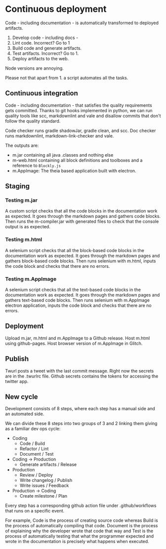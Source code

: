 # Continuous deployment

Code - including documentation - is automatically transformed to deployed
artifacts.

1. Develop code - including docs -
2. Lint code. Incorrect? Go to 1
3. Build code and generate artifacts.
4. Test artifacts. Incorrect? Go to 1.
5. Deploy artifacts to the web.

Node versions are annoying.

Please not that apart from 1. a script automates all the tasks.

## Continuous integration

Code - including documentation - that satisfies the quality requirements gets
committed. Thanks to git hooks implemented in python, we can run quality tools
like scc, markdownlint and vale and disallow commits that don't follow the
quality standard.

Code checker runs gradle shadowJar, gradle clean, and scc. Doc checker runs
markdownlint, markdown-link-checker and vale.

The outputs are:

* m.jar containing all java .classes and nothing else
* m-web.html containing all block definitions and toolboxes and a reference to
  `Blockly.js`
* m.AppImage: The theia based application built with electron.

## Staging

### Testing m.jar

A custom script checks that all the code blocks in the documentation work as
expected. It goes through the markdown pages and gathers code blocks. Then runs
the m-compiler.jar with generated files to check that the console output is as
expected.

### Testing m.html

A selenium script checks that all the block-based code blocks in the
documentation work as expected. It goes through the markdown pages and gathers
block-based code blocks. Then runs selenium with m.html, inputs the code block
and checks that there are no errors.

### Testing m.AppImage

A selenium script checks that all the text-based code blocks in the
documentation work as expected. It goes through the markdown pages and gathers
text-based code blocks. Then runs selenium with m.AppImage electron application,
inputs the code block and checks that there are no errors.

## Deployment

Upload m.jar, m.html and m.AppImage to a Github release. Host m.html using
github-pages. Host browser version of m.AppImage in Glitch.

## Publish

Twurl posts a tweet with the last commit message. Right now the secrets are in
the .twurlrc file. Github secrets contains the tokens for accessing the twitter
app.

## New cycle

Development consists of 8 steps, where each step has a manual side and an
automated side.

We can divide these 8 steps into two groups of 3 and 2 linking them giving as a
familiar dev ops cycle:

* Coding
  * Code / Build
  * Refactor / Lint
  * Document / Test
* Coding -> Production
  * Generate artifacts / Release
* Production
  * Review / Deploy
  * Write changelog / Publish
  * Write issues / Feedback
* Production -> Coding
  * Create milestone / Plan

Every step has a corresponding github action file under .github/workflows that
runs on a specific event.

For example, Code is the process of creating source code whereas Build is the
process of automatically compiling that code. Document is the process of
explaining why the developer wrote that code that way and Test is the process of
automatically testing that what the programmer expected and wrote in the
documentation is precisely what happens when executed.
